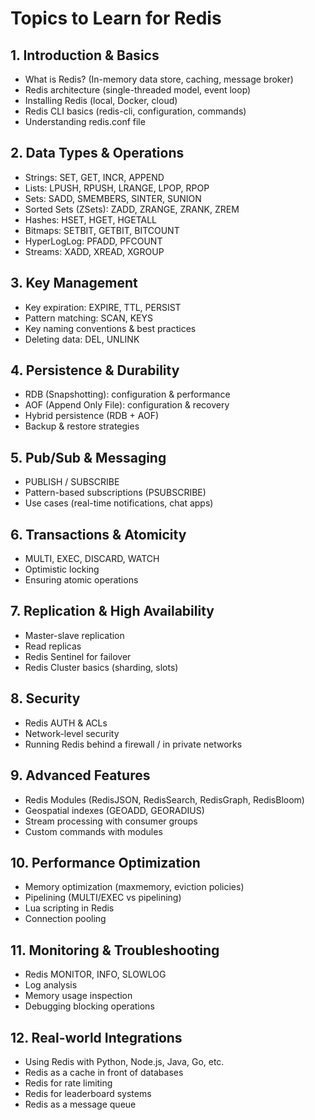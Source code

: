 # Topics to Learn for Redis
## 1. Introduction & Basics
- What is Redis? (In-memory data store, caching, message broker)
- Redis architecture (single-threaded model, event loop)
- Installing Redis (local, Docker, cloud)
- Redis CLI basics (redis-cli, configuration, commands)
- Understanding redis.conf file

## 2. Data Types & Operations
- Strings: SET, GET, INCR, APPEND
- Lists: LPUSH, RPUSH, LRANGE, LPOP, RPOP
- Sets: SADD, SMEMBERS, SINTER, SUNION
- Sorted Sets (ZSets): ZADD, ZRANGE, ZRANK, ZREM
- Hashes: HSET, HGET, HGETALL
- Bitmaps: SETBIT, GETBIT, BITCOUNT
- HyperLogLog: PFADD, PFCOUNT
- Streams: XADD, XREAD, XGROUP

## 3. Key Management
- Key expiration: EXPIRE, TTL, PERSIST
- Pattern matching: SCAN, KEYS
- Key naming conventions & best practices
- Deleting data: DEL, UNLINK

## 4. Persistence & Durability
- RDB (Snapshotting): configuration & performance
- AOF (Append Only File): configuration & recovery
- Hybrid persistence (RDB + AOF)
- Backup & restore strategies

## 5. Pub/Sub & Messaging
- PUBLISH / SUBSCRIBE
- Pattern-based subscriptions (PSUBSCRIBE)
- Use cases (real-time notifications, chat apps)

## 6. Transactions & Atomicity
- MULTI, EXEC, DISCARD, WATCH
- Optimistic locking
- Ensuring atomic operations

## 7. Replication & High Availability
- Master-slave replication
- Read replicas
- Redis Sentinel for failover
- Redis Cluster basics (sharding, slots)

## 8. Security
- Redis AUTH & ACLs
- Network-level security
- Running Redis behind a firewall / in private networks

## 9. Advanced Features
- Redis Modules (RedisJSON, RedisSearch, RedisGraph, RedisBloom)
- Geospatial indexes (GEOADD, GEORADIUS)
- Stream processing with consumer groups
- Custom commands with modules

## 10. Performance Optimization
- Memory optimization (maxmemory, eviction policies)
- Pipelining (MULTI/EXEC vs pipelining)
- Lua scripting in Redis
- Connection pooling

## 11. Monitoring & Troubleshooting
- Redis MONITOR, INFO, SLOWLOG
- Log analysis
- Memory usage inspection
- Debugging blocking operations

## 12. Real-world Integrations
- Using Redis with Python, Node.js, Java, Go, etc.
- Redis as a cache in front of databases
- Redis for rate limiting
- Redis for leaderboard systems
- Redis as a message queue
